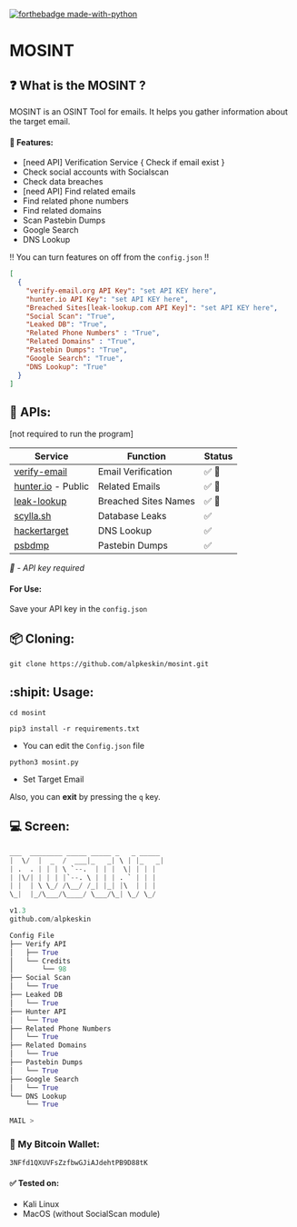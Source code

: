 [![forthebadge made-with-python](http://ForTheBadge.com/images/badges/made-with-python.svg)](https://www.python.org/)

# MOSINT


## :question: What is the MOSINT ?
MOSINT is an OSINT Tool for emails.
It helps you gather information about the target email.
#### :briefcase: Features:
  - [need API] Verification Service { Check if email exist }
  - Check social accounts with Socialscan
  - Check data breaches
  - [need API] Find related emails
  - Find related phone numbers
  - Find related domains
  - Scan Pastebin Dumps
  - Google Search
  - DNS Lookup
  
  :bangbang: You can turn features on off from the `config.json` :bangbang:
  
  ```json
  [
    {
      "verify-email.org API Key": "set API KEY here",
      "hunter.io API Key": "set API KEY here",
      "Breached Sites[leak-lookup.com API Key]": "set API KEY here",
      "Social Scan": "True",
      "Leaked DB": "True",
      "Related Phone Numbers" : "True",
      "Related Domains" : "True",
      "Pastebin Dumps": "True",
      "Google Search": "True",
      "DNS Lookup": "True"
    }
]
  ```

## :key: APIs:
[not required to run the program]

| Service | Function | Status |
|-|-|-|
| [verify-email](https://verify-email.org/) | Email Verification | :white_check_mark: :key: |
| [hunter.io](https://hunter.io/) - Public | Related Emails | :white_check_mark: :key: |
| [leak-lookup](https://leak-lookup.com/) | Breached Sites Names | :white_check_mark: :key: |
| [scylla.sh](https://scylla.sh/) | Database Leaks | :white_check_mark: |
| [hackertarget](https://hackertarget.com/) | DNS Lookup | :white_check_mark: |
| [psbdmp](https://psbdmp.ws/) | Pastebin Dumps | :white_check_mark: |

*:key: - API key required* 

#### For Use:
Save your API key in the `config.json`


## :package: Cloning:
`git clone https://github.com/alpkeskin/mosint.git`

## :shipit: Usage:
`cd mosint`

`pip3 install -r requirements.txt`

- You can edit the `Config.json` file

`python3 mosint.py`

- Set Target Email

Also, you can **exit** by pressing the `q` key.

## :computer: Screen:
```python
___  ________ _____ _____ _   _ _____ 
|  \/  |  _  /  ___|_   _| \ | |_   _|
| .  . | | | \ `--.  | | |  \| | | |  
| |\/| | | | |`--. \ | | | . ` | | |  
| |  | \ \_/ /\__/ /_| |_| |\  | | |  
\_|  |_/\___/\____/ \___/\_| \_/ \_/ 

v1.3
github.com/alpkeskin

Config File
├── Verify API
│   ├── True
│   └── Credits
│       └── 98
├── Social Scan
│   └── True
├── Leaked DB
│   └── True
├── Hunter API
│   └── True
├── Related Phone Numbers
│   └── True
├── Related Domains
│   └── True
├── Pastebin Dumps
│   └── True
├── Google Search
│   └── True
└── DNS Lookup
    └── True

MAIL > 

```

### :money_with_wings: My Bitcoin Wallet:
`3NFfd1QXUVFsZzfbwGJiAJdehtPB9D88tK`

#### :white_check_mark: Tested on:
- Kali Linux
- MacOS (without SocialScan module)

